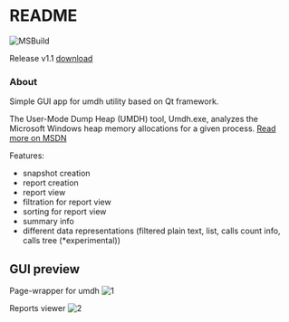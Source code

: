 # README #

![MSBuild](https://github.com/Whiteha/umdh-gui/workflows/MSBuild/badge.svg)

Release v1.1 [download](https://github.com/Whiteha/umdh-gui/releases/download/v1.1/umdh-gui.zip)

### About ###
Simple GUI app for umdh utility based on Qt framework.

The User-Mode Dump Heap (UMDH) tool, Umdh.exe, analyzes the Microsoft Windows heap memory allocations for a given process.
[Read more on MSDN](https://docs.microsoft.com/en-us/windows-hardware/drivers/debugger/umdh)

Features:
- snapshot creation
- report creation
- report view
- filtration for report view
- sorting for report view
- summary info
- different data representations (filtered plain text, list, calls count info, calls tree (*experimental))

## GUI preview ##

Page-wrapper for umdh
![1](https://user-images.githubusercontent.com/5871853/106532424-38f6c080-6501-11eb-91c1-3a538a4cd4a1.png)

Reports viewer
![2](https://user-images.githubusercontent.com/5871853/106532429-3a27ed80-6501-11eb-9eed-0555e108e6d8.png)
